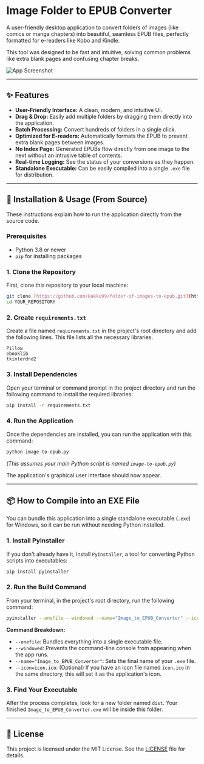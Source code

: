 # Image Folder to EPUB Converter

A user-friendly desktop application to convert folders of images (like comics or manga chapters) into beautiful, seamless EPUB files, perfectly formatted for e-readers like Kobo and Kindle.

This tool was designed to be fast and intuitive, solving common problems like extra blank pages and confusing chapter breaks.

![App Screenshot](https://i.imgur.com/uG9Z4vX.png)

---

## ✨ Features

-   **User-Friendly Interface:** A clean, modern, and intuitive UI.
-   **Drag & Drop:** Easily add multiple folders by dragging them directly into the application.
-   **Batch Processing:** Convert hundreds of folders in a single click.
-   **Optimized for E-readers:** Automatically formats the EPUB to prevent extra blank pages between images.
-   **No Index Page:** Generated EPUBs flow directly from one image to the next without an intrusive table of contents.
-   **Real-time Logging:** See the status of your conversions as they happen.
-   **Standalone Executable:** Can be easily compiled into a single `.exe` file for distribution.

---

## 🚀 Installation & Usage (From Source)

These instructions explain how to run the application directly from the source code.

### Prerequisites

-   Python 3.8 or newer
-   `pip` for installing packages

### 1. Clone the Repository

First, clone this repository to your local machine:

```bash
git clone [https://github.com/Hakku99/folder-of-images-to-epub.git](https://github.com/Hakku99/folder-of-images-to-epub.git)
cd YOUR_REPOSITORY
```

### 2. Create `requirements.txt`

Create a file named `requirements.txt` in the project's root directory and add the following lines. This file lists all the necessary libraries.

```
Pillow
ebooklib
tkinterdnd2
```

### 3. Install Dependencies

Open your terminal or command prompt in the project directory and run the following command to install the required libraries:

```bash
pip install -r requirements.txt
```

### 4. Run the Application

Once the dependencies are installed, you can run the application with this command:

```bash
python image-to-epub.py
```
*(This assumes your main Python script is named `image-to-epub.py`)*

The application's graphical user interface should now appear.

---

## 📦 How to Compile into an EXE File

You can bundle this application into a single standalone executable (`.exe`) for Windows, so it can be run without needing Python installed.

### 1. Install PyInstaller

If you don't already have it, install `PyInstaller`, a tool for converting Python scripts into executables:

```bash
pip install pyinstaller
```

### 2. Run the Build Command

From your terminal, in the project's root directory, run the following command:

```bash
pyinstaller --onefile --windowed --name="Image_to_EPUB_Converter" --icon=icon.ico image-to-epub.py
```
**Command Breakdown:**
-   `--onefile`: Bundles everything into a single executable file.
-   `--windowed`: Prevents the command-line console from appearing when the app runs.
-   `--name="Image_to_EPUB_Converter"`: Sets the final name of your `.exe` file.
-   `--icon=icon.ico`: (Optional) If you have an icon file named `icon.ico` in the same directory, this will set it as the application's icon.

### 3. Find Your Executable

After the process completes, look for a new folder named `dist`. Your finished `Image_to_EPUB_Converter.exe` will be inside this folder.

---

## 📜 License

This project is licensed under the MIT License. See the [LICENSE](LICENSE) file for details.
